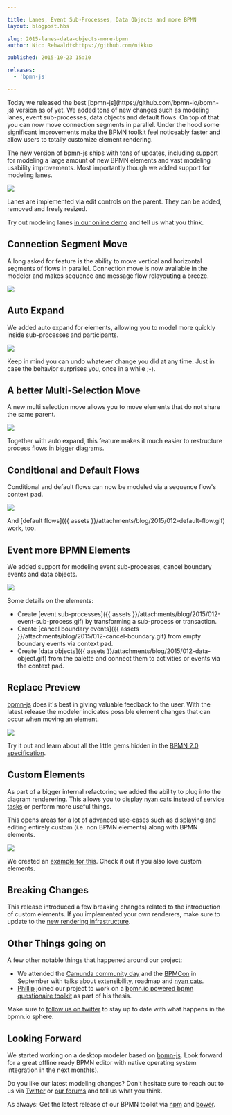 ```yaml
---

title: Lanes, Event Sub-Processes, Data Objects and more BPMN
layout: blogpost.hbs

slug: 2015-lanes-data-objects-more-bpmn
author: Nico Rehwaldt<https://github.com/nikku>

published: 2015-10-23 15:10

releases:
  - 'bpmn-js'

---
```



<p class="introduction">
  Today we released the best [bpmn-js](https://github.com/bpmn-io/bpmn-js) version as of yet. We added tons of new changes such as modeling lanes, event sub-processes, data objects and default flows. On top of that you can now move connection segments in parallel. Under the hood some significant improvements make the BPMN toolkit feel noticeably faster and allow users to totally customize element rendering.
</p>

<!-- continue -->

The new version of [bpmn-js](https://github.com/bpmn-io/bpmn-js) ships with tons of updates, including support for modeling a large amount of new BPMN elements and vast modeling usability improvements. Most importantly though we added support for modeling lanes.

<div class="figure">
  <a href="http://demo.bpmn.io/new">
    <img src="{{ assets }}/attachments/blog/2015/012-lane-add.gif">
  </a>
</div>

Lanes are implemented via edit controls on the parent. They can be added, removed and freely resized.

Try out modeling lanes [in our online demo](http://demo.bpmn.io) and tell us what you think.


## Connection Segment Move

A long asked for feature is the ability to move vertical and horizontal segments of flows in parallel. Connection move is now available in the modeler and makes sequence and message flow relayouting a breeze.

<div class="figure">
  <img src="{{ assets }}/attachments/blog/2015/
012-segment-move.gif">
</div>


## Auto Expand

We added auto expand for elements, allowing you to model more quickly inside sub-processes and participants.

<div class="figure">
  <img src="{{ assets }}/attachments/blog/2015/012-auto-expand.gif">
</div>

Keep in mind you can undo whatever change you did at any time. Just in case the behavior surprises you, once in a while ;-).


## A better Multi-Selection Move

A new multi selection move allows you to move elements that do not share the same parent.

<div class="figure">
  <img src="{{ assets }}/attachments/blog/2015/012-multi-selection-move-2.gif">
</div>

Together with auto expand, this feature makes it much easier to restructure process flows in bigger diagrams.


## Conditional and Default Flows

Conditional and default flows can now be modeled via a sequence flow's context pad.

<div class="figure">
  <img src="{{ assets }}/attachments/blog/2015/012-conditional-flow.gif">
</div>

And [default flows]({{ assets }}/attachments/blog/2015/012-default-flow.gif) work, too.


## Event more BPMN Elements

We added support for modeling event sub-processes, cancel boundary events and data objects.

<div class="figure">
  <img src="{{ assets }}/attachments/blog/2015/012-more-bpmn-elements.png">
</div>


Some details on the elements:

* Create [event sub-processes]({{ assets }}/attachments/blog/2015/012-event-sub-process.gif) by transforming a sub-process or transaction.
* Create [cancel boundary events]({{ assets }}/attachments/blog/2015/012-cancel-boundary.gif) from empty boundary events via context pad.
* Create [data objects]({{ assets }}/attachments/blog/2015/012-data-object.gif) from the palette and connect them to activities or events via the context pad.


## Replace Preview

[bpmn-js](https://github.com/bpmn-io/bpmn-js) does it's best in giving valuable feedback to the user. With the latest release the modeler indicates possible element changes that can occur when moving an element.

<div class="figure">
  <img src="{{ assets }}/attachments/blog/2015/012-non-interrupting-replace-preview.gif">
</div>

Try it out and learn about all the little gems hidden in the [BPMN 2.0 specification](www.omg.org/spec/BPMN/20100601/10-06-02.pdf).


## Custom Elements

As part of a bigger internal refactoring we added the ability to plug into the diagram renderering. This allows you to display [nyan cats instead of service tasks](https://github.com/nikku/bpmn-js-nyan) or perform more useful things.

This opens areas for a lot of advanced use-cases such as displaying and editing entirely custom (i.e. non BPMN elements) along with BPMN elements.

<div class="figure">
  <img src="{{ assets }}/attachments/blog/2015/012-custom-elements.png">
</div>

We created an [example for this](https://github.com/bpmn-io/bpmn-js-examples/tree/master/custom-elements). Check it out if you also love custom elements.


## Breaking Changes

This release introduced a few breaking changes related to the introduction of custom elements. If you implemented your own renderers, make sure to update to the [new rendering infrastructure](https://github.com/bpmn-io/bpmn-js/blob/master/lib/draw/BpmnRenderer.js#L32).



## Other Things going on

A few other notable things that happened around our project:

* We attended the [Camunda community day](http://blog.camunda.org/2015/09/impressions-from-camunda-community-day.html) and the [BPMCon](http://bpmcon.de) in September with talks about extensibility, roadmap and [nyan cats](https://github.com/nikku/bpmn-js-nyan).
* [Phillip](https://github.com/PHILIPPFROMME) joined our project to work on a [bpmn.io powered bpmn questionaire toolkit](http://bpmn.io/blog/posts/2015-bpmn-questionnaire.html) as part of his thesis.

Make sure to [follow us on twitter](https://twitter.com/bpmn_io) to stay up to date with what happens in the bpmn.io sphere.


## Looking Forward

We started working on a desktop modeler based on [bpmn-js](https://github.com/bpmn-io/bpmn-js). Look forward for a great offline ready BPMN editor with native operating system integration in the next month(s).

Do you like our latest modeling changes? Don't hesitate sure to reach out to us via [Twitter](https://twitter.com/bpmn_io) or [our forums](https://forum.bpmn.io) and tell us what you think.


As always: Get the latest release of our BPMN toolkit via [npm](https://www.npmjs.com/package/bpmn-js) and [bower](https://github.com/bpmn-io/bower-bpmn-js).
